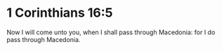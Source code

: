 # 1 Corinthians 16:5

Now I will come unto you, when I shall pass through Macedonia: for I do pass through Macedonia.